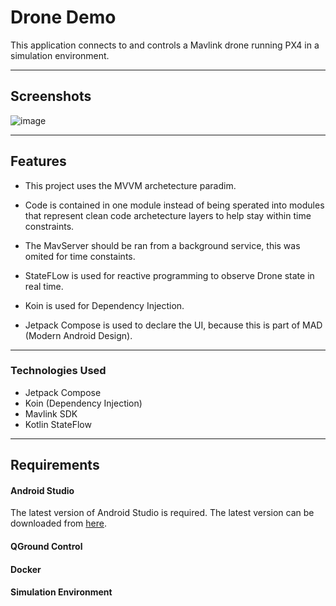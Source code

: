 # Drone Demo

This application connects to and controls a Mavlink drone running PX4 in a simulation environment.

---

## Screenshots
![image](https://github.com/Coded-Alchemy/Drone_Demo/assets/3044292/9d7083da-1253-47b2-af62-be3acf6fc605)

---

## Features

- This project uses the MVVM archetecture paradim.

- Code is contained in one module instead of being sperated into modules that represent clean code archetecture layers to help stay within time constraints.

- The MavServer should be ran from a background service, this was omited for time constaints.

- StateFLow is used for reactive programming to observe Drone state in real time.

- Koin is used for Dependency Injection.

- Jetpack Compose is used to declare the UI, because this is part of MAD (Modern Android Design).


---

### Technologies Used

- Jetpack Compose
- Koin (Dependency Injection)
- Mavlink SDK
- Kotlin StateFlow

---

## Requirements

#### Android Studio

The latest version of Android Studio is required. The latest version can be  
downloaded from [here](https://developer.android.com/studio/).

#### QGround Control

#### Docker

#### Simulation Environment
